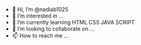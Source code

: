 - 👋 Hi, I’m @nadiab1025
- 👀 I’m interested in ...
- 🌱 I’m currently learning HTML CSS JAVA SCRIPT
- 💞️ I’m looking to collaborate on ...
- 📫 How to reach me ...

<!---
nadiab1025/nadiab1025 is a ✨ special ✨ repository because its `README.md` (this file) appears on your GitHub profile.
You can click the Preview link to take a look at your changes.
--->
